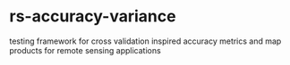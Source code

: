 # rs-accuracy-variance
testing framework for cross validation inspired accuracy metrics and map products for remote sensing applications
